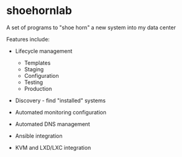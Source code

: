 # shoehornlab
A set of programs to "shoe horn" a new system into my data center

Features include:

* Lifecycle management
    * Templates
    * Staging
    * Configuration
    * Testing
    * Production

* Discovery - find "installed" systems
* Automated monitoring configuration
* Automated DNS management
* Ansible integration
* KVM and LXD/LXC integration

